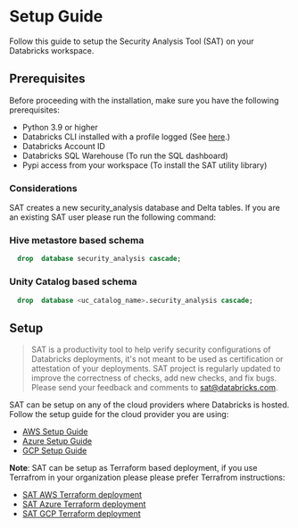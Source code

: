 # Setup Guide

Follow this guide to setup the Security Analysis Tool (SAT) on your Databricks workspace.

## Prerequisites

Before proceeding with the installation, make sure you have the following prerequisites:

- Python 3.9 or higher
- Databricks CLI installed with a profile logged (See [here](https://docs.databricks.com/en/dev-tools/cli/install.html).)
- Databricks Account ID
- Databricks SQL Warehouse (To run the SQL dashboard)
- Pypi access from your workspace (To install the SAT utility library)

### Considerations

SAT creates a new security_analysis database and Delta tables. If you are an existing SAT user please run the following command:

### Hive metastore based schema

```sql
  drop  database security_analysis cascade;
```

### Unity Catalog based schema

```sql
  drop  database <uc_catalog_name>.security_analysis cascade;
```

## Setup

> SAT is a productivity tool to help verify security configurations of Databricks deployments, it's not meant to be used as certification or attestation of your deployments. SAT project is regularly updated to improve the correctness of checks, add new checks, and fix bugs. Please send your feedback and comments to sat@databricks.com. 

SAT can be setup on any of the cloud providers where Databricks is hosted. Follow the setup guide for the cloud provider you are using:

- [AWS Setup Guide](./setup/aws.md)
- [Azure Setup Guide](./setup/azure.md)
- [GCP Setup Guide](./setup/gcp.md)

**Note**: SAT can be setup as Terraform based deployment, if you use Terrafrom in your organization please please prefer Terrafrom instructions: 
* [SAT AWS Terraform deployment](https://github.com/databricks-industry-solutions/security-analysis-tool/blob/main/terraform/aws/TERRAFORM_AWS.md) 
* [SAT Azure Terraform deployment](https://github.com/databricks-industry-solutions/security-analysis-tool/blob/main/terraform/azure/TERRAFORM_Azure.md) 
* [SAT GCP Terraform deployment](https://github.com/databricks-industry-solutions/security-analysis-tool/blob/main/terraform/gcp/TERRAFORM_GCP.md)

 

